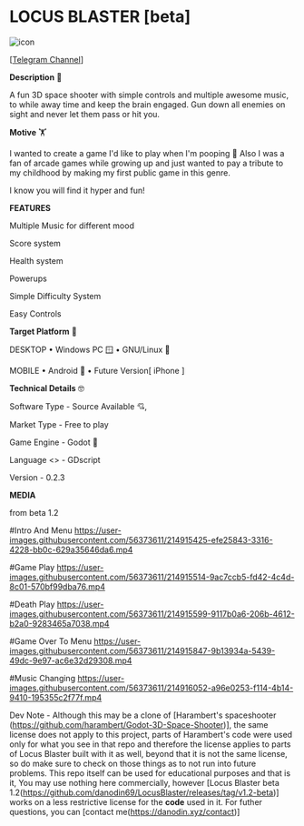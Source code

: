 # LOCUS BLASTER [beta]
![icon](https://user-images.githubusercontent.com/56373611/214917563-07db0eeb-7386-4ff8-864e-a1f1637e96eb.png)


[[Telegram Channel](https://t.me/danodin69)]



<b>Description</b> 📝


A fun 3D space shooter with simple controls and multiple awesome music, to while away time and keep the brain engaged. 
Gun down all enemies on sight and never let them pass or hit you. 


<b>Motive</b> 🏋️

I wanted to create a game I'd like to play when I'm pooping 💩  Also I was a fan of arcade games while growing up and just wanted to pay a tribute to my childhood by making my first public game in this genre. 

I know you will find it hyper and fun!

<b>FEATURES</b>


Multiple Music for different mood

Score system

Health system

Powerups

Simple Difficulty System

Easy Controls

<b>Target Platform</b> 🎯

DESKTOP
• Windows PC 🪟
• GNU/Linux 🐧 

MOBILE 
• Android 🗿
• Future Version[ iPhone ]

<b>Technical Details</b> 🤓

Software Type - Source Available 💘,

Market Type - Free to play 

Game Engine - Godot 🤖

Language <\> - GDscript

Version - 0.2.3

<b> MEDIA </b>

from beta 1.2

#Intro And Menu
https://user-images.githubusercontent.com/56373611/214915425-efe25843-3316-4228-bb0c-629a35646da6.mp4


#Game Play
https://user-images.githubusercontent.com/56373611/214915514-9ac7ccb5-fd42-4c4d-8c01-570bf99dba76.mp4


#Death Play
https://user-images.githubusercontent.com/56373611/214915599-9117b0a6-206b-4612-b2a0-9283465a7038.mp4


#Game Over To Menu
https://user-images.githubusercontent.com/56373611/214915847-9b13934a-5439-49dc-9e97-ac6e32d29308.mp4


#Music Changing
https://user-images.githubusercontent.com/56373611/214916052-a96e0253-f114-4b14-9410-195355c2f77f.mp4




Dev Note -
 Although this may be a clone of [Harambert's spaceshooter (https://github.com/harambert/Godot-3D-Space-Shooter)],  the same license does not apply to this project, parts of Harambert's code were used only for what you see in that repo and therefore the license applies to parts of Locus Blaster built with it as well, beyond that it is not the same license, so do make sure to check on those things as to not run into future problems. This repo itself can be used for educational purposes and that is it, You may use nothing here commercially,  however [Locus Blaster beta 1.2(https://github.com/danodin69/LocusBlaster/releases/tag/v1.2-beta)] works on a less restrictive license for the <b>code</b> used in it. For futher questions, you can [contact me(https://danodin.xyz/contact)]
